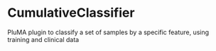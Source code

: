 # CumulativeClassifier
PluMA plugin to classify a set of samples by a specific feature, using training and clinical data
